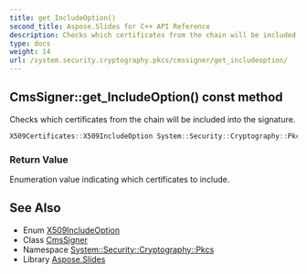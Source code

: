 ```yaml
---
title: get_IncludeOption()
second_title: Aspose.Slides for C++ API Reference
description: Checks which certificates from the chain will be included into the signature.
type: docs
weight: 14
url: /system.security.cryptography.pkcs/cmssigner/get_includeoption/
---
```

## CmsSigner::get_IncludeOption() const method


Checks which certificates from the chain will be included into the signature.

```cpp
X509Certificates::X509IncludeOption System::Security::Cryptography::Pkcs::CmsSigner::get_IncludeOption() const
```


### Return Value

Enumeration value indicating which certificates to include.

## See Also

* Enum [X509IncludeOption](../../../system.security.cryptography.x509certificates/x509includeoption/)
* Class [CmsSigner](../)
* Namespace [System::Security::Cryptography::Pkcs](../../)
* Library [Aspose.Slides](../../../)